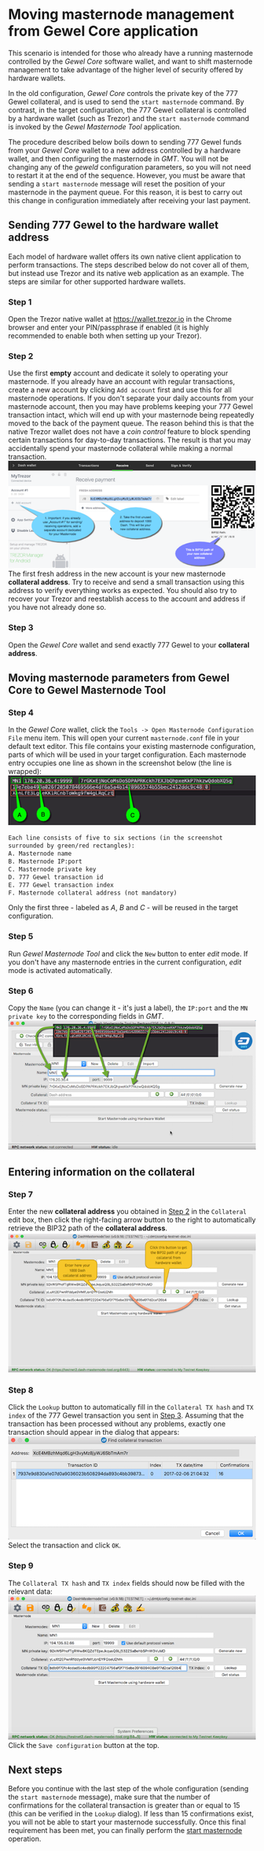 # Moving masternode management from Gewel Core application

This scenario is intended for those who already have a running masternode controlled by the *Gewel Core* software wallet, and want to shift masternode management to take advantage of the higher level of security offered by hardware wallets.

In the old configuration, *Gewel Core* controls the private key of the 777 Gewel collateral, and is used to send the `start masternode` command. By contrast, in the target configuration, the 777 Gewel collateral is controlled by a hardware wallet (such as Trezor) and the `start masternode` command is invoked by the *Gewel Masternode Tool* application.

The procedure described below boils down to sending 777 Gewel funds from your *Gewel Core* wallet to a new address controlled by a hardware wallet, and then configuring the masternode in *GMT*. You will not be changing any of the *geweld* configuration parameters, so you will not need to restart it at the end of the sequence. However, you must be aware that sending a `start masternode` message will reset the position of your masternode in the payment queue. For this reason, it is best to carry out this change in configuration immediately after receiving your last payment.


## Sending 777 Gewel to the hardware wallet address

Each model of hardware wallet offers its own native client application to perform transactions. The steps described below do not cover all of them, but instead use Trezor and its native web application as an example. The steps are similar for other supported hardware wallets.

### Step 1

Open the Trezor native wallet at https://wallet.trezor.io in the Chrome browser and enter your PIN/passphrase if enabled (it is highly recommended to enable both when setting up your Trezor).

### Step 2

Use the first **empty** account and dedicate it solely to operating your masternode. If you already have an account with regular transactions, create a new account by clicking `Add account` first and use this for all masternode operations. If you don't separate your daily accounts from your masternode account, then you may have problems keeping your 777 Gewel transaction intact, which will end up with your masternode being repeatedly moved to the back of the payment queue. The reason behind this is that the native Trezor wallet does not have a *coin control* feature to block spending certain transactions for day-to-day transactions. The result is that you may accidentally spend your masternode collateral while making a normal transaction.  
  ![Trezor wallet account configuration](img/conf-masternodes-a-1.png)  
The first fresh address in the new account is your new masternode **collateral address**. Try to receive and send a small transaction using this address to verify everything works as expected. You should also try to recover your Trezor and reestablish access to the account and address if you have not already done so.

### Step 3

Open the *Gewel Core* wallet and send exactly 777 Gewel to your **collateral address**.

## Moving masternode parameters from Gewel Core to Gewel Masternode Tool

### Step 4

In the *Gewel Core* wallet, click the `Tools -> Open Masternode Configuration File` menu item. This will open your current `masternode.conf` file in your default text editor. This file contains your existing masternode configuration, parts of which will be used in your target configuration. Each masternode entry occupies one line as shown in the screenshot below (the line is wrapped):  
  ![Masternode data in masternode.conf file](img/conf-masternodes-a-2.png)

    Each line consists of five to six sections (in the screenshot surrounded by green/red rectangles):
    A. Masternode name
    B. Masternode IP:port
    C. Masternode private key
    D. 777 Gewel transaction id
    E. 777 Gewel transaction index
    F. Masternode collateral address (not mandatory)
Only the first three - labeled as *A*, *B* and *C* - will be reused in the target configuration.

### Step 5

Run *Gewel Masternode Tool* and click the `New` button to enter *edit* mode. If you don't have any masternode entries in the current configuration, *edit* mode is activated automatically.

### Step 6

Copy the `Name` (you can change it - it's just a label), the `IP:port` and the `MN private key` to the corresponding fields in *GMT*.  
  ![Data for configuration fields](img/conf-masternodes-a-3.png)

## Entering information on the collateral

### Step 7

Enter the new **collateral address** you obtained in [Step 2](#step-2) in the `Collateral` edit box, then click the right-facing arrow button to the right to automatically retrieve the BIP32 path of the **collateral address**.  
  ![Extracting the BIP32 path](img/conf-masternodes-a-4.png)

### Step 8

Click the `Lookup` button to automatically fill in the `Collateral TX hash` and `TX index` of the 777 Gewel transaction you sent in [Step 3](#step-3). Assuming that the transaction has been processed without any problems, exactly one transaction should appear in the dialog that appears:
  ![Collateral transaction ID](img/conf-masternodes-a-5.png)  
Select the transaction and click `OK`.

### Step 9

The `Collateral TX hash` and `TX index` fields should now be filled with the relevant data:
  ![Completed masternode configuration](img/conf-masternodes-a-6.png)  
Click the `Save configuration` button at the top.

## Next steps

Before you continue with the last step of the whole configuration (sending the `start masternode` message), make sure that the number of confirmations for the collateral transaction is greater than or equal to 15 (this can be verified in the `Lookup` dialog). If less than 15 confirmations exist, you will not be able to start your masternode successfully. Once this final requirement has been met, you can finally perform the [start masternode](../README.md#starting-a-masternode) operation.
